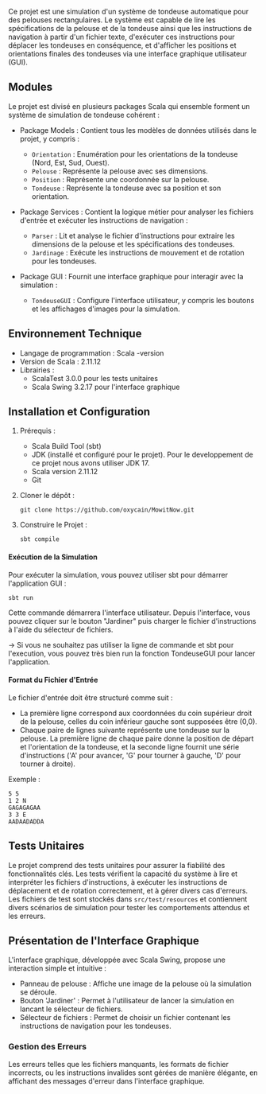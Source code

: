 Ce projet est une simulation d'un système de tondeuse automatique pour des pelouses rectangulaires. Le système est capable de lire les spécifications de la pelouse et de la tondeuse ainsi que les instructions de navigation à partir d'un fichier texte, d'exécuter ces instructions pour déplacer les tondeuses en conséquence, et d'afficher les positions et orientations finales des tondeuses via une interface graphique utilisateur (GUI).


Modules
---------------

Le projet est divisé en plusieurs packages Scala qui ensemble forment un système de simulation de tondeuse cohérent :

-   Package Models : Contient tous les modèles de données utilisés dans le projet, y compris :

    -   `Orientation` : Enumération pour les orientations de la tondeuse (Nord, Est, Sud, Ouest).
    -   `Pelouse` : Représente la pelouse avec ses dimensions.
    -   `Position` : Représente une coordonnée sur la pelouse.
    -   `Tondeuse` : Représente la tondeuse avec sa position et son orientation.
-   Package Services : Contient la logique métier pour analyser les fichiers d'entrée et exécuter les instructions de navigation :

    -   `Parser` : Lit et analyse le fichier d'instructions pour extraire les dimensions de la pelouse et les spécifications des tondeuses.
    -   `Jardinage` : Exécute les instructions de mouvement et de rotation pour les tondeuses.
-   Package GUI : Fournit une interface graphique pour interagir avec la simulation :

    -   `TondeuseGUI` : Configure l'interface utilisateur, y compris les boutons et les affichages d'images pour la simulation.

Environnement Technique
-----------------------

-   Langage de programmation : Scala -version 
-   Version de Scala : 2.11.12
-   Librairies :
    -   ScalaTest 3.0.0 pour les tests unitaires
    -   Scala Swing 3.2.17 pour l'interface graphique

Installation et Configuration
-----------------------


1.  Prérequis :

    -   Scala Build Tool (sbt)
    -   JDK (installé et configuré pour le projet). Pour le developpement de ce projet nous avons utiliser JDK 17.
    -   Scala version 2.11.12
    -   Git
2.  Cloner le dépôt :

    ```
    git clone https://github.com/oxycain/MowitNow.git
    ```

3.  Construire le Projet :

    `sbt compile`

#### Exécution de la Simulation

Pour exécuter la simulation, vous pouvez utiliser sbt pour démarrer l'application GUI :

`sbt run`

Cette commande démarrera l'interface utilisateur. Depuis l'interface, vous pouvez cliquer sur le bouton "Jardiner" puis charger le fichier d'instructions à l'aide du sélecteur de fichiers.

-> Si vous ne souhaitez pas utiliser la ligne de commande et sbt pour l'execution, vous pouvez très bien run la fonction TondeuseGUI pour lancer l'application.

#### Format du Fichier d'Entrée

Le fichier d'entrée doit être structuré comme suit :

-   La première ligne correspond aux coordonnées du coin supérieur droit de la pelouse,
celles du coin inférieur gauche sont supposées être (0,0).
-   Chaque paire de lignes suivante représente une tondeuse sur la pelouse. La première ligne de chaque paire donne la position de départ et l'orientation de la tondeuse, et la seconde ligne fournit une série d'instructions ('A' pour avancer, 'G' pour tourner à gauche, 'D' pour tourner à droite).

Exemple :

```
5 5
1 2 N
GAGAGAGAA
3 3 E
AADAADADDA
```

Tests Unitaires
---------------

Le projet comprend des tests unitaires pour assurer la fiabilité des fonctionnalités clés. Les tests vérifient la capacité du système à lire et interpréter les fichiers d'instructions, à exécuter les instructions de déplacement et de rotation correctement, et à gérer divers cas d'erreurs. Les fichiers de test sont stockés dans `src/test/resources` et contiennent divers scénarios de simulation pour tester les comportements attendus et les erreurs.


Présentation de l'Interface Graphique
-------------------------------------

L'interface graphique, développée avec Scala Swing, propose une interaction simple et intuitive :

-   Panneau de pelouse : Affiche une image de la pelouse où la simulation se déroule.
-   Bouton 'Jardiner' : Permet à l'utilisateur de lancer la simulation  en lancant le sélecteur de fichiers.
-   Sélecteur de fichiers : Permet de choisir un fichier contenant les instructions de navigation pour les tondeuses.

### Gestion des Erreurs

Les erreurs telles que les fichiers manquants, les formats de fichier incorrects, ou les instructions invalides sont gérées de manière élégante, en affichant des messages d'erreur dans l'interface graphique.

